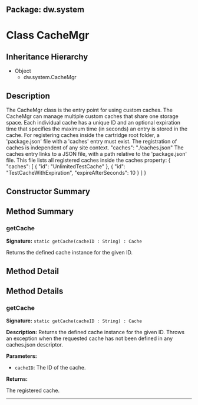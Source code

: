 ## Package: dw.system

# Class CacheMgr

## Inheritance Hierarchy

- Object
  - dw.system.CacheMgr

## Description

The CacheMgr class is the entry point for using custom caches. The CacheMgr can manage multiple custom caches that share one storage space. Each individual cache has a unique ID and an optional expiration time that specifies the maximum time (in seconds) an entry is stored in the cache. For registering caches inside the cartridge root folder, a 'package.json' file with a 'caches' entry must exist. The registration of caches is independent of any site context. "caches": "./caches.json" The caches entry links to a JSON file, with a path relative to the 'package.json' file. This file lists all registered caches inside the caches property: { "caches": [ { "id": "UnlimitedTestCache" }, { "id": "TestCacheWithExpiration", "expireAfterSeconds": 10 } ] }

## Constructor Summary

## Method Summary

### getCache

**Signature:** `static getCache(cacheID : String) : Cache`

Returns the defined cache instance for the given ID.

## Method Detail

## Method Details

### getCache

**Signature:** `static getCache(cacheID : String) : Cache`

**Description:** Returns the defined cache instance for the given ID. Throws an exception when the requested cache has not been defined in any caches.json descriptor.

**Parameters:**

- `cacheID`: The ID of the cache.

**Returns:**

The registered cache.

---